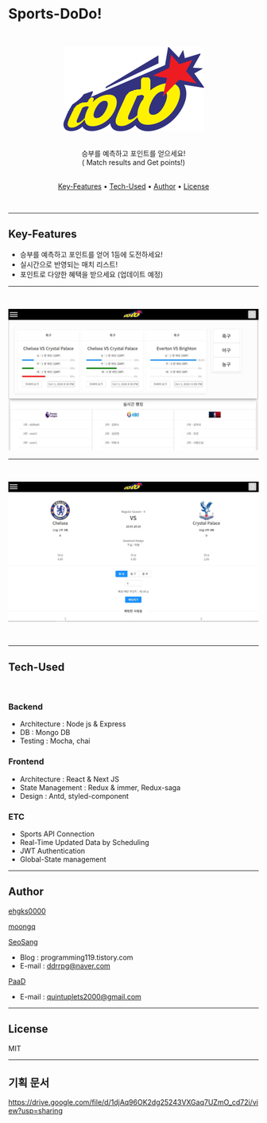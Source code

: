 # Sports-DoDo!
<br/>

<div style="text-align:center">

![로고](./front/public/images/logo.png)

</div>

<br/>
<center>
  승부를 예측하고 포인트를 얻으세요! <br>  
  ( Match results and Get points!)
</center>
<br>


<p align="center">
  <a href="#key-features">Key-Features</a> •
  <a href="#tech-used">Tech-Used</a> •
  <a href="#author">Author</a> •
  <a href="#license">License</a>
</p>
<br>

---

## Key-Features

- 승부를 예측하고 포인트를 얻어 1등에 도전하세요!
- 실시간으로 반영되는 매치 리스트!
- 포인트로 다양한 혜택을 받으세요 (업데이트 예정)
---
<br/>

![메인화면](./src/readme/index.jpg)

---
<br/>

![베팅하기](./src/readme/batting.jpg)

<br/>

---
## Tech-Used
<br/>

### Backend
  - Architecture : Node js & Express
  - DB : Mongo DB
  - Testing : Mocha, chai

### Frontend
  - Architecture : React & Next JS
  - State Management : Redux & immer, Redux-saga
  - Design : Antd, styled-component

### ETC
  - Sports API Connection
  - Real-Time Updated Data by Scheduling
  - JWT Authentication 
  - Global-State management

---
## Author

[ehgks0000](https://github.com/ehgks0000)

[moongq](https://github.com/moongq)

[SeoSang](https://github.com/SeoSang)
- Blog : programming119.tistory.com
- E-mail : ddrrpg@naver.com

[PaaD](https://github.com/Wearenotyourkind)
- E-mail : quintuplets2000@gmail.com

---

## License

MIT

---

## 기획 문서
https://drive.google.com/file/d/1djAq96OK2dg25243VXGaq7UZmO_cd72i/view?usp=sharing
